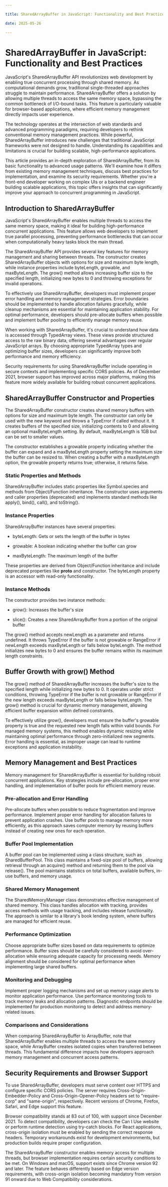 ```yaml
---

title: SharedArrayBuffer in JavaScript: Functionality and Best Practices

date: 2025-05-26

---
```



# SharedArrayBuffer in JavaScript: Functionality and Best Practices

JavaScript's SharedArrayBuffer API revolutionizes web development by enabling true concurrent processing through shared memory. As computational demands grow, traditional single-threaded approaches struggle to maintain performance. SharedArrayBuffer offers a solution by allowing multiple threads to access the same memory space, bypassing the common bottleneck of I/O-bound tasks. This feature is particularly valuable for browser-based applications, where efficient memory management directly impacts user experience.

The technology operates at the intersection of web standards and advanced programming paradigms, requiring developers to rethink conventional memory management practices. While powerful, SharedArrayBuffer introduces new challenges that traditional JavaScript frameworks were not designed to handle. Understanding its capabilities and limitations is crucial for building scalable, high-performance applications.

This article provides an in-depth exploration of SharedArrayBuffer, from its basic functionality to advanced usage patterns. We'll examine how it differs from existing memory management techniques, discuss best practices for implementation, and examine its security requirements. Whether you're a front-end developer working on complex UIs or a backend engineer building scalable applications, this topic offers insights that can significantly improve your approach to concurrent programming in JavaScript.


## Introduction to SharedArrayBuffer

JavaScript's SharedArrayBuffer enables multiple threads to access the same memory space, making it ideal for building high-performance concurrent applications. This feature allows web developers to implement true parallel processing, preventing performance bottlenecks that can occur when computationally heavy tasks block the main thread.

The SharedArrayBuffer API provides several key features for memory management and sharing between threads. The constructor creates SharedArrayBuffer objects with options for size and maximum byte length, while instance properties include byteLength, growable, and maxByteLength. The grow() method allows increasing buffer size to the specified length, initializing new bytes to 0 and throwing exceptions for invalid operations.

To effectively use SharedArrayBuffer, developers must implement proper error handling and memory management strategies. Error boundaries should be implemented to handle allocation failures gracefully, while cleanup mechanisms are essential for maintaining application stability. For optimal performance, developers should pre-allocate buffers when possible and implement buffer pooling to efficiently manage memory reuse.

When working with SharedArrayBuffer, it's crucial to understand how data is accessed through TypedArray views. These views provide structured access to the raw binary data, offering several advantages over regular JavaScript arrays. By choosing appropriate TypedArray types and optimizing buffer sizes, developers can significantly improve both performance and memory efficiency.

Security requirements for using SharedArrayBuffer include operating in secure contexts and implementing specific CORS policies. As of December 2021, browser support has improved across major platforms, making this feature more widely available for building robust concurrent applications.


## SharedArrayBuffer Constructor and Properties

The SharedArrayBuffer constructor creates shared memory buffers with options for size and maximum byte length. The constructor can only be used with the new keyword and throws a TypeError if called without it. It creates buffers of the specified size, initializing contents to 0 and allowing an optional maxByteLength setting. By default, maxByteLength is 1GB but can be set to smaller values.

The constructor establishes a growable property indicating whether the buffer can expand and a maxByteLength property setting the maximum size the buffer can be resized to. When creating a buffer with a maxByteLength option, the growable property returns true; otherwise, it returns false.


### Static Properties and Methods

SharedArrayBuffer includes static properties like Symbol.species and methods from Object/Function inheritance. The constructor uses arguments and caller properties (deprecated) and implements standard methods like apply(), bind(), call(), and toString().


### Instance Properties

SharedArrayBuffer instances have several properties:

- byteLength: Gets or sets the length of the buffer in bytes

- growable: A boolean indicating whether the buffer can grow

- maxByteLength: The maximum length of the buffer

These properties are derived from Object/Function inheritance and include deprecated properties like __proto__ and constructor. The byteLength property is an accessor with read-only functionality.


### Instance Methods

The constructor provides two instance methods:

- grow(): Increases the buffer's size

- slice(): Creates a new SharedArrayBuffer from a portion of the original buffer

The grow() method accepts newLength as a parameter and returns undefined. It throws TypeError if the buffer is not growable or RangeError if newLength exceeds maxByteLength or falls below byteLength. The method initializes new bytes to 0 and ensures the buffer remains within its maximum length constraints.


## Buffer Growth with grow() Method

The grow() method of SharedArrayBuffer increases the buffer's size to the specified length while initializing new bytes to 0. It operates under strict conditions, throwing TypeError if the buffer is not growable or RangeError if the new length exceeds maxByteLength or falls below byteLength. The grow() method is crucial for dynamic memory management, allowing efficient buffer expansion within defined constraints.

To effectively utilize grow(), developers must ensure the buffer's growable property is true and the requested new length falls within valid bounds. For managed memory systems, this method enables dynamic resizing while maintaining optimal performance through zero-initialized new segments. Error handling is essential, as improper usage can lead to runtime exceptions and application instability.


## Memory Management and Best Practices

Memory management for SharedArrayBuffer is essential for building robust concurrent applications. Key strategies include pre-allocation, proper error handling, and implementation of buffer pools for efficient memory reuse.


### Pre-allocation and Error Handling

Pre-allocate buffers when possible to reduce fragmentation and improve performance. Implement proper error handling for allocation failures to prevent application crashes. Use buffer pools to manage memory more efficiently, as this approach saves computer memory by reusing buffers instead of creating new ones for each operation.


### Buffer Pool Implementation

A buffer pool can be implemented using a class structure, such as SharedBufferPool. This class maintains a fixed-size pool of buffers, allowing retrieval through an acquire() method and returning them to the pool via release(). The pool maintains statistics on total buffers, available buffers, in-use buffers, and memory usage.


### Shared Memory Management

The SharedMemoryManager class demonstrates effective management of shared memory. This class handles allocation with tracking, provides access methods with usage tracking, and includes release functionality. The approach is similar to a library's book lending system, where buffers are managed for efficient reuse.


### Performance Optimization

Choose appropriate buffer sizes based on data requirements to optimize performance. Buffer sizes should be carefully considered to avoid over-allocation while ensuring adequate capacity for processing needs. Memory alignment should be considered for optimal performance when implementing large shared buffers.


### Monitoring and Debugging

Implement proper logging mechanisms and set up memory usage alerts to monitor application performance. Use performance monitoring tools to track memory leaks and allocation patterns. Diagnostic endpoints should be implemented for production monitoring to detect and address memory-related issues.


### Comparisons and Considerations

When comparing SharedArrayBuffer to ArrayBuffer, note that SharedArrayBuffer enables multiple threads to access the same memory space, while ArrayBuffer creates isolated copies when transferred between threads. This fundamental difference impacts how developers approach memory management and concurrent access patterns.


## Security Requirements and Browser Support

To use SharedArrayBuffer, developers must serve content over HTTPS and configure specific CORS policies. The server requires Cross-Origin-Embedder-Policy and Cross-Origin-Opener-Policy headers set to "require-corp" and "same-origin", respectively. Recent versions of Chrome, Firefox, Safari, and Edge support this feature.

Browser compatibility stands at 83 out of 100, with support since December 2021. To detect compatibility, developers can check the Can I Use website or perform runtime detection using try-catch blocks. For React applications, cross-origin isolation must be enabled by sending the correct response headers. Temporary workarounds exist for development environments, but production builds require proper configuration.

The SharedArrayBuffer constructor enables memory access for multiple threads, but browser implementation requires certain security conditions to be met. On Windows and macOS, support exists since Chrome version 92 and later. The feature behaves differently based on Edge version requirements, with cross-origin isolation becoming mandatory from version 91 onward due to Web Compatibility considerations.

